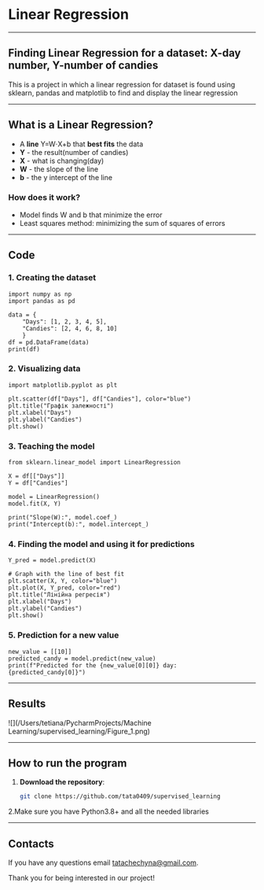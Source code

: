 # Linear Regression
___
## Finding Linear Regression for a dataset: X-day number, Y-number of candies

This is a project in which a linear regression for dataset is found using sklearn, pandas and matplotlib to find and display the linear regression
______
## What is a Linear Regression?
+ A **line** Y=W⋅X+b that **best fits** the data 
+ **Y** - the result(number of candies)
+ **X** - what is changing(day)
+ **W** - the slope of the line
+ **b** - the y intercept of the line
### How does it work?
+ Model finds W and b that minimize the error
+ Least squares method: minimizing the sum of squares of errors
_______
## Code
### 1. Creating the dataset

```
import numpy as np
import pandas as pd

data = {
    "Days": [1, 2, 3, 4, 5],
    "Candies": [2, 4, 6, 8, 10]
    }
df = pd.DataFrame(data)
print(df)
```

### 2. Visualizing data
```
import matplotlib.pyplot as plt

plt.scatter(df["Days"], df["Candies"], color="blue")
plt.title("Графік залежності")
plt.xlabel("Days")
plt.ylabel("Candies")
plt.show()
```
### 3. Teaching the model
```
from sklearn.linear_model import LinearRegression

X = df[["Days"]]
Y = df["Candies"]

model = LinearRegression()
model.fit(X, Y)

print("Slope(W):", model.coef_)
print("Intercept(b):", model.intercept_)
```
### 4. Finding the model and using it for predictions
```
Y_pred = model.predict(X)

# Graph with the line of best fit
plt.scatter(X, Y, color="blue")
plt.plot(X, Y_pred, color="red")
plt.title("Лінійна регресія")
plt.xlabel("Days")
plt.ylabel("Candies")
plt.show()
```
### 5. Prediction for a new value
```
new_value = [[10]]
predicted_candy = model.predict(new_value)
print(f"Predicted for the {new_value[0][0]} day: {predicted_candy[0]}")
```
---
## Results
![](/Users/tetiana/PycharmProjects/Machine Learning/supervised_learning/Figure_1.png)
___
## How to run the program

1. **Download the repository**:
   ```bash
   git clone https://github.com/tata0409/supervised_learning

2.Make sure you have Python3.8+ and all the needed libraries
___

## Contacts

If you have any questions email tatachechyna@gmail.com.

Thank you for being interested in our project!

